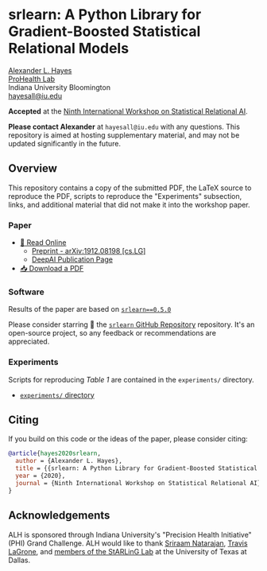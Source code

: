 # srlearn: A Python Library for Gradient-Boosted Statistical Relational Models

[Alexander L. Hayes](https://hayesall.com)  
[ProHealth Lab](https://prohealth.sice.indiana.edu)  
Indiana University Bloomington  
hayesall@iu.edu

**Accepted** at the [Ninth International Workshop on Statistical Relational AI](http://www.starai.org/2020/).

**Please contact Alexander** at `hayesall@iu.edu` with any questions.
This repository is aimed at hosting supplementary material, and may not be
updated significantly in the future.

## Overview

This repository contains a copy of the submitted PDF, the LaTeX source to
reproduce the PDF, scripts to reproduce the "Experiments" subsection, links,
and additional material that did not make it into the workshop paper.

### Paper

- [📄 Read Online](https://github.com/hayesall/srlearn-StarAI-2020-workshop/blob/master/paper/hayesall_srlearn.pdf)
  - [Preprint - arXiv:1912.08198 [cs.LG]](https://arxiv.org/abs/1912.08198)
  - [DeepAI Publication Page](https://deepai.org/publication/srlearn-a-python-library-for-gradient-boosted-statistical-relational-models)
- [📥 Download a PDF](https://github.com/hayesall/srlearn-StarAI-2020-workshop/raw/master/paper/hayesall_srlearn.pdf)

### Software

Results of the paper are based on [`srlearn==0.5.0`](https://pypi.org/project/srlearn/0.5.0/)

Please consider starring 🌟 the
[`srlearn` GitHub Repository](https://github.com/hayesall/srlearn)
repository. It's an open-source project, so any feedback or recommendations are
appreciated.

### Experiments

Scripts for reproducing *Table 1* are contained in the `experiments/` directory.

- [`experiments/` directory](https://github.com/hayesall/srlearn-StarAI-2020-workshop/tree/master/experiments/datasets/)

## Citing

If you build on this code or the ideas of the paper, please consider citing:

```bibtex
@article{hayes2020srlearn,
  author = {Alexander L. Hayes},
  title = {{srlearn: A Python Library for Gradient-Boosted Statistical Relational Models}},
  year = {2020},
  journal = {Ninth International Workshop on Statistical Relational AI}
}
```

## Acknowledgements

ALH is sponsored through Indiana University's "Precision Health Initiative"
(PHI) Grand Challenge. ALH would like to thank
[Sriraam Natarajan](https://personal.utdallas.edu/~sriraam.natarajan/),
[Travis LaGrone](https://github.com/travis-c-lagrone),
and
[members of the StARLinG Lab](https://starling.utdallas.edu/people/)
 at the University of Texas at Dallas.
